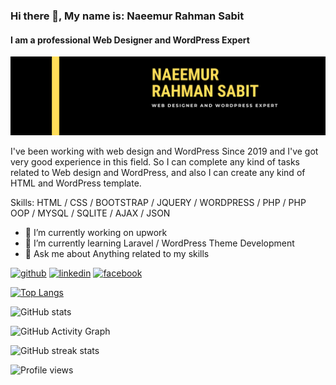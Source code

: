 ### Hi there 👋, My name is: Naeemur Rahman Sabit
#### I am a professional Web Designer and WordPress Expert
![I am a professional Web Designer and WordPress Expert](https://github.com/nrsabit/nrsabit/blob/main/Noah%20Schumacher.png)

I've been working with web design and WordPress Since 2019 and I've got very good experience in this field. So I can complete any kind of tasks related to Web design and WordPress, and also I can create any kind of HTML and WordPress template.

Skills: HTML / CSS / BOOTSTRAP / JQUERY / WORDPRESS / PHP / PHP OOP / MYSQL / SQLITE / AJAX / JSON

- 🔭 I’m currently working on upwork 
- 🌱 I’m currently learning Laravel / WordPress Theme Development 
- 💬 Ask me about Anything related to my skills 


[<img src='https://cdn.jsdelivr.net/npm/simple-icons@3.0.1/icons/github.svg' alt='github' height='40'>](https://github.com/https://github.com/nrsabit)  [<img src='https://cdn.jsdelivr.net/npm/simple-icons@3.0.1/icons/linkedin.svg' alt='linkedin' height='40'>](https://www.linkedin.com/in/https://www.linkedin.com/in/nrsabit//)  [<img src='https://cdn.jsdelivr.net/npm/simple-icons@3.0.1/icons/facebook.svg' alt='facebook' height='40'>](https://www.facebook.com/https://www.facebook.com/mdsabitnr)  

[![Top Langs](https://github-readme-stats.vercel.app/api/top-langs/?username=https://github.com/nrsabit)](https://github.com/anuraghazra/github-readme-stats)

![GitHub stats](https://github-readme-stats.vercel.app/api?username=https://github.com/nrsabit&show_icons=true)  

![GitHub Activity Graph](https://activity-graph.herokuapp.com/graph?username=https://github.com/nrsabit)  

![GitHub streak stats](https://github-readme-streak-stats.herokuapp.com/?user=https://github.com/nrsabit)  

![Profile views](https://gpvc.arturio.dev/https://github.com/nrsabit)  

